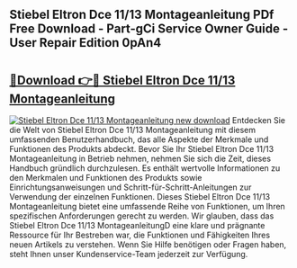 ## Stiebel Eltron Dce 11/13 Montageanleitung PDf Free Download - Part-gCi Service Owner Guide - User Repair Edition 0pAn4

# <h2><a href="http://df8tduk.blite.top/?on=Stiebel+Eltron+Dce+11%2f13+Montageanleitung">🔗Download 👉🔴 Stiebel Eltron Dce 11/13 Montageanleitung</a></h2>

[![Stiebel Eltron Dce 11/13 Montageanleitung new download](https://i.imgur.com/lujVjoI.png)](http://df8tduk.blite.top/?on=Stiebel+Eltron+Dce+11%2f13+Montageanleitung)
Entdecken Sie die Welt von Stiebel Eltron Dce 11/13 Montageanleitung mit diesem umfassenden Benutzerhandbuch, das alle Aspekte der Merkmale und Funktionen des Produkts abdeckt. Bevor Sie Ihr Stiebel Eltron Dce 11/13 Montageanleitung in Betrieb nehmen, nehmen Sie sich die Zeit, dieses Handbuch gründlich durchzulesen. Es enthält wertvolle Informationen zu den Merkmalen und Funktionen des Produkts sowie Einrichtungsanweisungen und Schritt-für-Schritt-Anleitungen zur Verwendung der einzelnen Funktionen. Dieses Stiebel Eltron Dce 11/13 Montageanleitung bietet eine umfassende Reihe von Funktionen, um Ihren spezifischen Anforderungen gerecht zu werden. Wir glauben, dass das Stiebel Eltron Dce 11/13 MontageanleitungD eine klare und prägnante Ressource für Ihr Bestreben war, die Funktionen und Fähigkeiten Ihres neuen Artikels zu verstehen. Wenn Sie Hilfe benötigen oder Fragen haben, steht Ihnen unser Kundenservice-Team jederzeit zur Verfügung.
